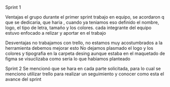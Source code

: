 Sprint 1

Ventajas
el grupo durante el primer sprint trabajo en equipo, se acordaron q que se dedicaria, que haria , cuando ya teniamos eso definido el nombre, logo, el tipo de letra, tamaño y los colores.
cada integrante del equipo estuvo enfocado a relizar y aportar en el trabajo

Desventajas
no trabajamos con trello, no estamos muy acostumbrados a la herramienta debemos mejorar esto
No dejamos plasmado el logo y los colores y tipografia en la carpeta desing aunque estaba en el maquetado de figma se visuclizaba como seria lo que habiamos planteado

Sprint 2
Se mencionó que se hara en cada parte solicitada, para lo cual se menciono utilizar trello para realizar un seguimiento y conocer como esta el avance del sprint

